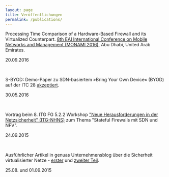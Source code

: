 ```yaml
---
layout: page
title: Veröffentlichungen
permalink: /publications/
---
```


Processing Time Comparison of a Hardware-Based Firewall and its Virtualized Counterpart. <a href="http://mon-ami.org/2016/show/accepted-papers">8th EAI International Conference on Mobile Networks and Management (MONAMI 2016)</a>, Abu Dhabi, United Arab Emirates.

<p class="post-meta">20.09.2016</p><br>

S-BYOD: Demo-Paper zu SDN-basiertem »Bring Your Own Device« (BYOD) auf der ITC 28 <a href="/project/2016/05/30/sbyod-demo-itc.html">akzeptiert</a>.


<p class="post-meta">30.05.2016</p><br>

Vortrag beim 8. ITG FG 5.2.2 Workshop <a href="http://kn.inf.uni-tuebingen.de/ITG-NHNS-2015">"Neue Herausforderungen in der Netzsicherheit" (ITG-NHNS)</a> zum Thema "Stateful Firewalls mit SDN und NFV".

<p class="post-meta">24.09.2015</p><br>

Ausführlicher Artikel in genuas Unternehmensblog über die Sicherheit virtualisierter Netze - <a href="https://blog.genua.de/blog/post/sardine-forschung-fuer-die-sicherheit-virtualisierter-netze-teil-1.html">erster</a> und <a href="https://blog.genua.de/blog/post/sardine-forschung-fuer-die-sicherheit-virtualisierter-netze-teil-2.html">zweiter Teil</a>.

<p class="post-meta">25.08. und 01.09.2015</p>
